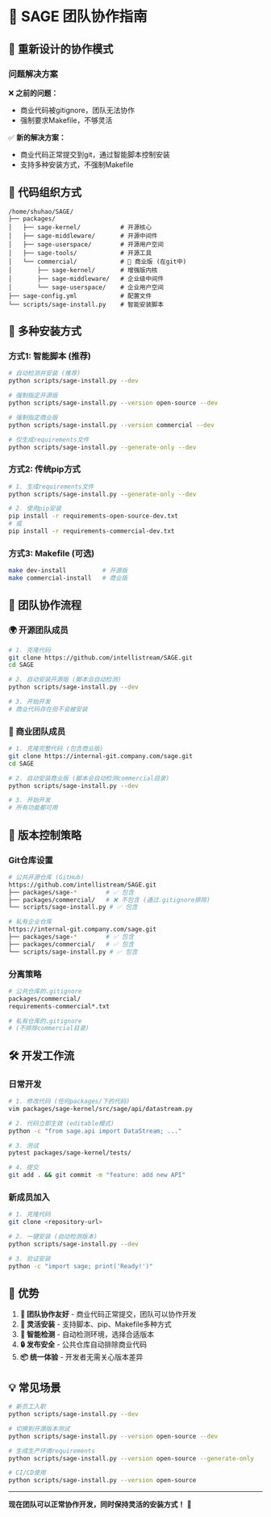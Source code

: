 # 🤝 SAGE 团队协作指南

## 🎯 重新设计的协作模式

### 问题解决方案

❌ **之前的问题：**
- 商业代码被gitignore，团队无法协作
- 强制要求Makefile，不够灵活

✅ **新的解决方案：**
- 商业代码正常提交到git，通过智能脚本控制安装
- 支持多种安装方式，不强制Makefile

## 📁 代码组织方式

```
/home/shuhao/SAGE/
├── packages/
│   ├── sage-kernel/           # 开源核心
│   ├── sage-middleware/       # 开源中间件
│   ├── sage-userspace/        # 开源用户空间
│   ├── sage-tools/            # 开源工具
│   └── commercial/            # 🏢 商业版 (在git中)
│       ├── sage-kernel/       # 增强版内核
│       ├── sage-middleware/   # 企业级中间件
│       └── sage-userspace/    # 企业用户空间
├── sage-config.yml            # 配置文件
└── scripts/sage-install.py    # 智能安装脚本
```

## 🚀 多种安装方式

### 方式1: 智能脚本 (推荐)
```bash
# 自动检测并安装 (推荐)
python scripts/sage-install.py --dev

# 强制指定开源版
python scripts/sage-install.py --version open-source --dev

# 强制指定商业版
python scripts/sage-install.py --version commercial --dev

# 仅生成requirements文件
python scripts/sage-install.py --generate-only --dev
```

### 方式2: 传统pip方式
```bash
# 1. 生成requirements文件
python scripts/sage-install.py --generate-only --dev

# 2. 使用pip安装
pip install -r requirements-open-source-dev.txt
# 或
pip install -r requirements-commercial-dev.txt
```

### 方式3: Makefile (可选)
```bash
make dev-install          # 开源版
make commercial-install   # 商业版
```

## 👥 团队协作流程

### 🌍 开源团队成员
```bash
# 1. 克隆代码
git clone https://github.com/intellistream/SAGE.git
cd SAGE

# 2. 自动安装开源版 (脚本会自动检测)
python scripts/sage-install.py --dev

# 3. 开始开发
# 商业代码存在但不会被安装
```

### 🏢 商业团队成员  
```bash
# 1. 克隆完整代码 (包含商业版)
git clone https://internal-git.company.com/sage.git
cd SAGE

# 2. 自动安装商业版 (脚本会自动检测commercial目录)
python scripts/sage-install.py --dev

# 3. 开始开发
# 所有功能都可用
```

## 🔀 版本控制策略

### Git仓库设置
```bash
# 公共开源仓库 (GitHub)
https://github.com/intellistream/SAGE.git
├── packages/sage-*        # ✅ 包含
├── packages/commercial/   # ❌ 不包含 (通过.gitignore排除)
└── scripts/sage-install.py # ✅ 包含

# 私有企业仓库
https://internal-git.company.com/sage.git  
├── packages/sage-*        # ✅ 包含
├── packages/commercial/   # ✅ 包含
└── scripts/sage-install.py # ✅ 包含
```

### 分离策略
```bash
# 公共仓库的.gitignore
packages/commercial/
requirements-commercial*.txt

# 私有仓库的.gitignore  
# (不排除commercial目录)
```

## 🛠️ 开发工作流

### 日常开发
```bash
# 1. 修改代码 (任何packages/下的代码)
vim packages/sage-kernel/src/sage/api/datastream.py

# 2. 代码立即生效 (editable模式)
python -c "from sage.api import DataStream; ..."

# 3. 测试
pytest packages/sage-kernel/tests/

# 4. 提交
git add . && git commit -m "feature: add new API"
```

### 新成员加入
```bash
# 1. 克隆代码
git clone <repository-url>

# 2. 一键安装 (自动检测版本)
python scripts/sage-install.py --dev

# 3. 验证安装
python -c "import sage; print('Ready!')"
```

## 🎯 优势

1. **🤝 团队协作友好** - 商业代码正常提交，团队可以协作开发
2. **🔄 灵活安装** - 支持脚本、pip、Makefile多种方式
3. **🤖 智能检测** - 自动检测环境，选择合适版本
4. **🔒 发布安全** - 公共仓库自动排除商业代码
5. **📦 统一体验** - 开发者无需关心版本差异

## 💡 常见场景

```bash
# 新员工入职
python scripts/sage-install.py --dev

# 切换到开源版本测试
python scripts/sage-install.py --version open-source --dev

# 生成生产环境requirements
python scripts/sage-install.py --version open-source --generate-only

# CI/CD使用
python scripts/sage-install.py --version open-source
```

---

**现在团队可以正常协作开发，同时保持灵活的安装方式！** 🎉
